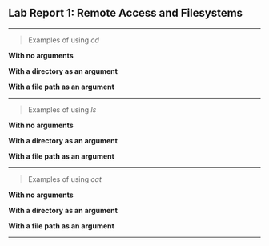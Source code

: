 ## Lab Report 1: Remote Access and Filesystems
---
> Examples of using *cd*

**With no arguments**


**With a directory as an argument**


**With a file path as an argument**


---
> Examples of using *ls*

**With no arguments**


**With a directory as an argument**


**With a file path as an argument**


---
> Examples of using *cat*

**With no arguments**


**With a directory as an argument**


**With a file path as an argument**


---

